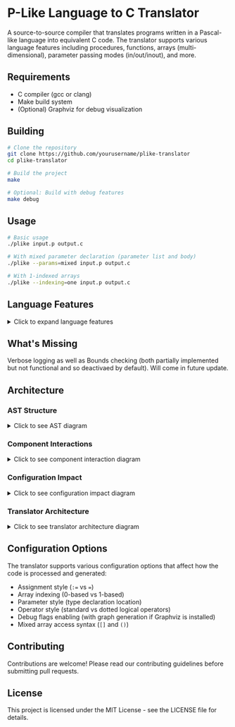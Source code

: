 # P-Like Language to C Translator

A source-to-source compiler that translates programs written in a Pascal-like language into equivalent C code. The translator supports various language features including procedures, functions, arrays (multi-dimensional), parameter passing modes (in/out/inout), and more.

## Requirements

- C compiler (gcc or clang)
- Make build system
- (Optional) Graphviz for debug visualization

## Building

```bash
# Clone the repository
git clone https://github.com/yourusername/plike-translator
cd plike-translator

# Build the project
make

# Optional: Build with debug features
make debug
```

## Usage

```bash
# Basic usage
./plike input.p output.c

# With mixed parameter declaration (parameter list and body)
./plike --params=mixed input.p output.c

# With 1-indexed arrays
./plike --indexing=one input.p output.c
```

## Language Features

<details>
<summary>Click to expand language features</summary>

### Basic Syntax
```pascal
// Function declaration
function sum(in a: integer, in b: integer): integer
begin
    sum := a + b;
end sum

// Procedure declaration
procedure swap(inout x: integer, inout y: integer)
var temp: integer;
begin 
    temp := x;
    x := y;
    y := temp;
end swap
```

### Array Operations
```pascal
// Fixed-size arrays
var arr: array[10] of integer;

// Range-based arrays
var matrix: array[1..5, 1..5] of real;

// Dynamic arrays
var dynamic: array[n] of integer;
```

### Parameter Passing Modes
- `in`: Pass by value (default)
- `out`: Pass by reference (write-only)
- `inout`: Pass by reference (read/write)

### Control Structures
- `if`/`elseif`/`else`/`endif`
- `while`/`endwhile`
- `for`/`endfor`
- `repeat`/`until`

</details>

## What's Missing

Verbose logging as well as Bounds checking (both partially implemented but not functional and so deactivaed by default). Will come in future update.


## Architecture

### AST Structure
<details>
<summary>Click to see AST diagram</summary>

```mermaid
classDiagram
    class ASTNode {
        +NodeType type
        +SourceLocation loc
        +NodeData data
        +ArrayBoundsData array_bounds
        +ASTNode** children
        +int child_count
        +int child_capacity
    }

    class NodeData {
        <<union>>
        +FunctionData function
        +VariableData variable
        +BinaryOpData binary_op
        +UnaryOpData unary_op
        +ArrayAccessData array_access
        +ParameterData parameter
        +char* value
    }

    class FunctionData {
        +char* name
        +char* return_type
        +ASTNode* params
        +ASTNode* body
        +bool is_procedure
        +bool type_before_name
        +bool is_pointer
        +int pointer_level
    }

    class VariableData {
        +char* name
        +char* type
        +bool is_array
        +bool is_pointer
        +int pointer_level
        +ArrayInfo array_info
        +bool is_param
        +char* param_mode
        +bool is_constant
        +SourceLocation decl_loc
    }

    class Symbol {
        +char* name
        +SymbolKind kind
        +SymbolInfo info
        +Scope* scope
    }

    class Scope {
        +ScopeType type
        +Scope* parent
        +Symbol** symbols
        +int symbol_count
    }

    ASTNode --* NodeData
    NodeData --* FunctionData
    NodeData --* VariableData
    Symbol --o Scope
    Scope --o Symbol
```

</details>

### Component Interactions
<details>
<summary>Click to see component interaction diagram</summary>

```mermaid
sequenceDiagram
    participant Main
    participant Config
    participant Lexer
    participant Parser
    participant AST
    participant SymTab
    participant Debug
    participant CodeGen
    participant Logger

    Main->>Config: Initialize configuration
    Main->>Debug: Initialize debug system
    Main->>Lexer: Create lexer
    
    activate Lexer
    Lexer->>Logger: Log initialization
    Lexer-->>Main: Return lexer instance
    deactivate Lexer

    Main->>Parser: Create parser
    activate Parser
    Parser->>SymTab: Create symbol table
    Parser->>Lexer: Request tokens
    loop Parsing
        Parser->>AST: Create nodes
        Parser->>SymTab: Update symbols
        Parser->>Debug: Log parser state
    end
    Parser-->>Main: Return AST
    deactivate Parser

    Main->>CodeGen: Create generator
    activate CodeGen
    CodeGen->>AST: Traverse tree
    CodeGen->>SymTab: Lookup symbols
    CodeGen->>Debug: Log generation
    CodeGen->>Logger: Write output
    deactivate CodeGen

    Main->>Logger: Cleanup
    Main->>Debug: Cleanup
```

</details>

### Configuration Impact
<details>
<summary>Click to see configuration impact diagram</summary>

```mermaid
flowchart LR
    subgraph Configuration
        direction TB
        assign[Assignment Style<br>:= vs =]
        array[Array Indexing<br>0-based vs 1-based]
        param[Parameter Style<br>Type Declaration]
        op[Operator Style<br>Standard vs Dotted]
        bounds[Array Bounds<br>Checking]
        mixed[Mixed Array<br>Access]
    end

    subgraph "Component Impacts"
        direction TB
        lex[Lexer]
        parse[Parser]
        sym[Symbol Table]
        code[Code Generator]
        debug[Debug System]
    end

    assign -->|Token Recognition| lex
    assign -->|AST Building| parse
    assign -->|Code Output| code
    
    array -->|Symbol Management| sym
    array -->|Bound Checking| code
    
    param -->|Parameter Processing| parse
    param -->|Symbol Creation| sym
    
    op -->|Token Recognition| lex
    op -->|Expression Parsing| parse
    
    bounds -->|Code Generation| code
    bounds -->|Debug Output| debug
    
    mixed -->|Array Access| parse
    mixed -->|Code Generation| code
```

</details>

### Translator Architecture
<details>
<summary>Click to see translator architecture diagram</summary>

```mermaid
flowchart TB
    subgraph Input/Output
        src[Source Code]
        cfg[Config Files]
        out[C Code Output]
        debug[Debug Output]
        logs[Log Files]
    end

    subgraph "Front End"
        direction TB
        lexer[Lexical Analyzer]
        subgraph "Token Processing"
            tok_stream[Token Stream]
            tok_valid[Token Validation]
        end
        parser[Syntax Parser]
    end

    subgraph "Symbol Management"
        direction TB
        symtab[Symbol Table]
        subgraph "Scope Management"
            global[Global Scope]
            local[Local Scopes]
        end
        param[Parameter Management]
    end

    subgraph "AST Management"
        direction TB
        ast[AST Builder]
        subgraph "Node Types"
            decl[Declarations]
            stmt[Statements]
            expr[Expressions]
        end
        valid[AST Validation]
    end

    subgraph "Code Generation"
        direction TB
        codegen[Code Generator]
        subgraph "Generation Steps"
            preproc[Preprocessing]
            trans[Translation]
            opt[Optimization]
        end
    end

    subgraph "Support Systems"
        direction TB
        debug_sys[Debug System]
        logger[Logger]
        error[Error Handler]
        config[Config Manager]
    end

    src --> lexer
    cfg --> config

    lexer --> tok_stream
    tok_stream --> tok_valid
    tok_valid --> parser
    
    parser --> ast
    parser <--> symtab
    
    symtab --> global
    symtab --> local
    symtab --> param
    
    ast --> decl
    ast --> stmt
    ast --> expr
    ast --> valid

    valid --> codegen
    codegen --> preproc
    preproc --> trans
    trans --> opt
    opt --> out

    config --> lexer
    config --> parser
    config --> codegen
    
    error --> debug
    error --> logs
    
    logger --> logs
    debug_sys --> debug

    lexer -.-> logger
    parser -.-> logger
    codegen -.-> logger
    
    lexer -.-> error
    parser -.-> error
    codegen -.-> error
    
    style lexer fill:#f9f,stroke:#333,stroke-width:2px
    style codegen fill:#bbf,stroke:#333,stroke-width:2px
    style symtab fill:#bfb,stroke:#333,stroke-width:2px
    style ast fill:#fbf,stroke:#333,stroke-width:2px
```

</details>

## Configuration Options

The translator supports various configuration options that affect how the code is processed and generated:

- Assignment style (`:=` vs `=`)
- Array indexing (0-based vs 1-based)
- Parameter style (type declaration location)
- Operator style (standard vs dotted logical operators)
- Debug flags enabling (with graph generation if Graphviz is installed)
- Mixed array access syntax (`[]` and `()`)

## Contributing

Contributions are welcome! Please read our contributing guidelines before submitting pull requests.

## License

This project is licensed under the MIT License - see the LICENSE file for details.
